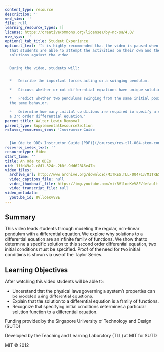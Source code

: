 ```yaml
---
content_type: resource
description: ''
end_time: ''
file: null
learning_resource_types: []
license: https://creativecommons.org/licenses/by-nc-sa/4.0/
ocw_type: ''
optional_tab_title: Student Experience
optional_text: 'It is highly recommended that the video is paused when prompted so
  that students are able to attempt the activities on their own and then check their
  solutions against the video.


  During the video, students will:


  *   Describe the important forces acting on a swinging pendulum.

  *   Discuss whether or not differential equations have unique solutions.

  *   Predict whether two pendulums swinging from the same initial position will have
  the same behavior.

  *   Determine how many initial conditions are required to specify a solution for
  a 3rd order differential equation.'
parent_title: Walter Lewin Removal
parent_type: SupplementalResourceSection
related_resources_text: 'Instructor Guide


  [An Ode to ODEs Instructor Guide (PDF)](/courses/res-tll-004-stem-concept-videos-fall-2013/resources/mitres_tll-004f13_odeguide)'
resource_index_text: ''
resourcetype: Video
start_time: ''
title: An Ode to ODEs
uid: 1ffd49a2-c8d1-324c-2b0f-9dd62846e47b
video_files:
  archive_url: http://www.archive.org/download/MITRES.TLL-004F13/MITRES_TLL-004F13_an_ode_to_odes_300k.mp4
  video_captions_file: null
  video_thumbnail_file: https://img.youtube.com/vi/8VlloeKvV8E/default.jpg
  video_transcript_file: null
video_metadata:
  youtube_id: 8VlloeKvV8E
---
```


Summary
-------

This video leads students through modeling the regular, non-linear pendulum with a differential equation. We explore why solutions to a differential equation are an infinite family of functions. We show that to determine a specific solution to this second order differential equation, two initial conditions must be specified. Proof of the need for two initial conditions is shown via use of the Taylor Series.

Learning Objectives
-------------------

After watching this video students will be able to:

*   Understand that the physical laws governing a system’s properties can be modeled using differential equations.
*   Explain that the solution to a differential equation is a family of functions.
*   Recognize that specifying initial conditions determines a particular solution function to a differential equation.

Funding provided by the Singapore University of Technology and Design (SUTD)

Developed by the Teaching and Learning Laboratory (TLL) at MIT for SUTD

MIT © 2012

